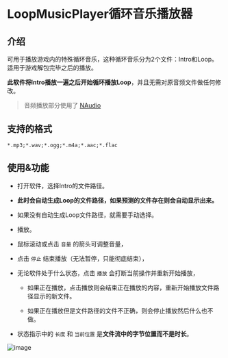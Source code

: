 # LoopMusicPlayer循环音乐播放器

## 介绍

可用于播放游戏内的特殊循环音乐，这种循环音乐分为2个文件：Intro和Loop。适用于游戏解包完毕之后的播放。

**此软件将Intro播放一遍之后开始循环播放Loop**，并且无需对原音频文件做任何修改。

> 音频播放部分使用了 [NAudio](https://github.com/naudio/NAudio)

## 支持的格式

`*.mp3;*.wav;*.ogg;*.m4a;*.aac;*.flac`

## 使用&功能

- 打开软件，选择Intro的文件路径。

- **此时会自动生成Loop的文件路径，如果预测的文件存在则会自动显示出来。**

- 如果没有自动生成Loop文件路径，就需要手动选择。

- 播放。

- 鼠标滚动或点击 `音量` 的箭头可调整音量，

- 点击 `停止` 结束播放（无法暂停，只能彻底结束），

- 无论软件处于什么状态，点击 `播放` 会打断当前操作并重新开始播放，

  - 如果正在播放，点击播放则会结束正在播放的内容，重新开始播放文件路径显示的新文件。

  - 如果正在播放但是文件路径的文件不正确，则会停止播放然后什么也不做。

- 状态指示中的 `长度` 和 `当前位置` 是**文件流中的字节位置而不是时长**。

![image](https://github.com/user-attachments/assets/43d71399-e5a9-4477-8d1d-eaf3b2c92ec2)
